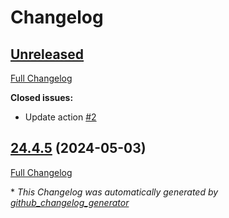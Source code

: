 # Changelog

## [Unreleased](https://github.com/buluma/ansible-role-nvim/tree/HEAD)

[Full Changelog](https://github.com/buluma/ansible-role-nvim/compare/24.4.5...HEAD)

**Closed issues:**

- Update action [\#2](https://github.com/buluma/ansible-role-nvim/issues/2)

## [24.4.5](https://github.com/buluma/ansible-role-nvim/tree/24.4.5) (2024-05-03)

[Full Changelog](https://github.com/buluma/ansible-role-nvim/compare/b5b9f84a23d167799ebb7223cab6e1cf6efa7260...24.4.5)



\* *This Changelog was automatically generated by [github_changelog_generator](https://github.com/github-changelog-generator/github-changelog-generator)*
